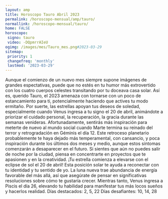 ```yaml
---
layout: amp
title: Horoscopo Tauro Abril 2023 
permalink: /horoscopo-mensual/amp/tauro/
normallink: /horoscopo-mensual/tauro/
home: FALSE
horoscopo:
 signo: tauro
 video: -DQpmrrAIeU
ogimg: /images/mes/Tauro_mes.png#2023-03-29
sitemap:
 priority: 1
 changefreq: 'monthly'
 lastmod: '2023-03-29'
---
```



Aunque el comienzo de un nuevo mes siempre supone imágenes de grandes espectativas, puede que no estés en tu humor más extrovertido con los cuatro cuerpos celestes transitando por tu doceava casa solar. Así es, querido Tauro, el 2023 amenaza con tornarse con un poco de estancamiento para ti, potencialmente haciendo que actives tu modo ermitaño. Por suerte, las estrellas apoyan tus deseos de soledad, especialmente cuando Venus ingresa a tu signo el 20 de abril, animándote a priorizar el cuidado personal, la recuperación, la gracia durante las semanas venideras.
Afortunadamente, sentirás más inspiración para meterte de nuevo al mundo social cuando Marte termina su reinado del terror y retrogradación en Géminis el día 12. Este retroceso planetario probablemente te haya dejado más temperamental, con cansancio, y poca inspiración durante los últimos dos meses y medio, aunque estos síntomas comenzarán a desaparecer en el futuro. Si sientes que aún no puedes salir de noche por la ciudad, piensa en concentrarte en proyectos que te apasionen y en la creatividad.
¡Tu estrella comienza a elevarse con el eclipse de sol el 20 de abril! Esta posición solar te ayuda a reconectar con tu identidad y tu sentido de yo. La luna nueva trae abundancia de energía favorable del más allá, así que asegúrate de pensar en significativas resoluciones sobre cómo te gustaría crecer. Mientras tanto, Venus ingresa a Piscis el día 26, elevando tu habilidad para manifestar tus más locos sueños y hacerlos realidad.
Días destacados: 2, 5, 22
Días desafiantes: 10, 14, 28